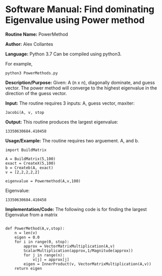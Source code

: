 # Software Manual: Find dominating Eigenvalue using Power method
**Routine Name:** PowerMethod
 
**Author:** Alex Collantes
 
**Language:** Python 3.7 Can be compiled using python3.

For example,

`python3 PowerMethods.py`

**Description/Purpose:** Given: A (n x n), diagonally dominate, and guess vector. The power method will converge to the highest eigenvalue in the direction of the guess vector.


**Input:** The routine requires 3 inputs: A, guess vector, maxiter: 

`Jacobi(A, v, stop`

**Output:** This routine produces the largest eigenvalue:
 
 ```
13350630684.410458
 ```

**Usage/Example:** The routine requires two arguement. A, and b.
```
import BuildMatrix

A = BuildMatrix(5,100)
exact = CreateX(5,100)
b = Createb(A, exact)
v = [2,2,2,2,2]

eigenvalue = Powermethod(A,v,100)

```
Eigenvalue:

```
13350630684.410458

```


**Implementation/Code:** The following code is for finding the largest Eigenvalue from a matrix

```python3 

def PowerMethod(A,v,stop):
    n = len(v)
    eigen = 0.0
    for i in range(0, stop):
        approx = VectorMatrixMultiplication(A,v)
        ScalarMultiplication(approx,1/Magnitude(approx))
        for j in range(n):
            v[j] = approx[j]
        eigen = InnerProduct(v, VectorMatrixMultiplication(A,v))
    return eigen
```

